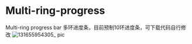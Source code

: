 # Multi-ring-progress
Multi-ring progress bar
多环进度条，目前预制10环进度条，可下载代码自行修改
![131655954305_ pic](https://user-images.githubusercontent.com/18024820/175200188-d8590ca2-670c-4680-813b-61c5fdf2041a.jpg)
